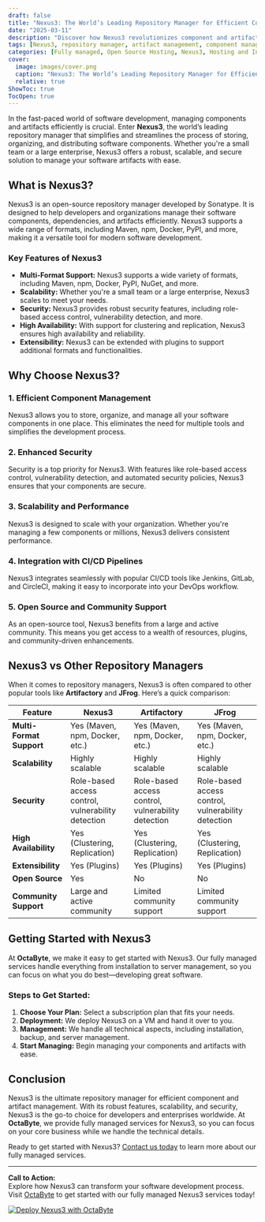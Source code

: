 ```yaml
---
draft: false
title: "Nexus3: The World’s Leading Repository Manager for Efficient Component and Artifact Management"
date: "2025-03-11"
description: "Discover how Nexus3 revolutionizes component and artifact management with its robust, scalable, and secure repository management capabilities. Learn why it’s the top choice for developers and enterprises worldwide."
tags: [Nexus3, repository manager, artifact management, component management, open source software, DevOps, software development, Nexus3 vs Artifactory, Nexus3 vs JFrog, Nexus3 features, Nexus3 benefits]
categories: [Fully managed, Open Source Hosting, Nexus3, Hosting and Infrastructure, Containers]
cover:
  image: images/cover.png
  caption: "Nexus3: The World’s Leading Repository Manager for Efficient Component and Artifact Management"
  relative: true
ShowToc: true
TocOpen: true
---
```



In the fast-paced world of software development, managing components and artifacts efficiently is crucial. Enter **Nexus3**, the world’s leading repository manager that simplifies and streamlines the process of storing, organizing, and distributing software components. Whether you're a small team or a large enterprise, Nexus3 offers a robust, scalable, and secure solution to manage your software artifacts with ease.

## What is Nexus3?

Nexus3 is an open-source repository manager developed by Sonatype. It is designed to help developers and organizations manage their software components, dependencies, and artifacts efficiently. Nexus3 supports a wide range of formats, including Maven, npm, Docker, PyPI, and more, making it a versatile tool for modern software development.

### Key Features of Nexus3

- **Multi-Format Support:** Nexus3 supports a wide variety of formats, including Maven, npm, Docker, PyPI, NuGet, and more.
- **Scalability:** Whether you're a small team or a large enterprise, Nexus3 scales to meet your needs.
- **Security:** Nexus3 provides robust security features, including role-based access control, vulnerability detection, and more.
- **High Availability:** With support for clustering and replication, Nexus3 ensures high availability and reliability.
- **Extensibility:** Nexus3 can be extended with plugins to support additional formats and functionalities.

## Why Choose Nexus3?

### 1. **Efficient Component Management**
Nexus3 allows you to store, organize, and manage all your software components in one place. This eliminates the need for multiple tools and simplifies the development process.

### 2. **Enhanced Security**
Security is a top priority for Nexus3. With features like role-based access control, vulnerability detection, and automated security policies, Nexus3 ensures that your components are secure.

### 3. **Scalability and Performance**
Nexus3 is designed to scale with your organization. Whether you're managing a few components or millions, Nexus3 delivers consistent performance.

### 4. **Integration with CI/CD Pipelines**
Nexus3 integrates seamlessly with popular CI/CD tools like Jenkins, GitLab, and CircleCI, making it easy to incorporate into your DevOps workflow.

### 5. **Open Source and Community Support**
As an open-source tool, Nexus3 benefits from a large and active community. This means you get access to a wealth of resources, plugins, and community-driven enhancements.

## Nexus3 vs Other Repository Managers

When it comes to repository managers, Nexus3 is often compared to other popular tools like **Artifactory** and **JFrog**. Here’s a quick comparison:

| Feature                | Nexus3                          | Artifactory                     | JFrog                           |
|------------------------|---------------------------------|---------------------------------|---------------------------------|
| **Multi-Format Support** | Yes (Maven, npm, Docker, etc.)  | Yes (Maven, npm, Docker, etc.)  | Yes (Maven, npm, Docker, etc.)  |
| **Scalability**         | Highly scalable                 | Highly scalable                 | Highly scalable                 |
| **Security**            | Role-based access control, vulnerability detection | Role-based access control, vulnerability detection | Role-based access control, vulnerability detection |
| **High Availability**   | Yes (Clustering, Replication)   | Yes (Clustering, Replication)   | Yes (Clustering, Replication)   |
| **Extensibility**       | Yes (Plugins)                   | Yes (Plugins)                   | Yes (Plugins)                   |
| **Open Source**         | Yes                             | No                              | No                              |
| **Community Support**   | Large and active community      | Limited community support       | Limited community support       |

## Getting Started with Nexus3

At **OctaByte**, we make it easy to get started with Nexus3. Our fully managed services handle everything from installation to server management, so you can focus on what you do best—developing great software.

### Steps to Get Started:

1. **Choose Your Plan:** Select a subscription plan that fits your needs.
2. **Deployment:** We deploy Nexus3 on a VM and hand it over to you.
3. **Management:** We handle all technical aspects, including installation, backup, and server management.
4. **Start Managing:** Begin managing your components and artifacts with ease.

## Conclusion

Nexus3 is the ultimate repository manager for efficient component and artifact management. With its robust features, scalability, and security, Nexus3 is the go-to choice for developers and enterprises worldwide. At **OctaByte**, we provide fully managed services for Nexus3, so you can focus on your core business while we handle the technical details.

Ready to get started with Nexus3? [Contact us today](https://octabyte.io) to learn more about our fully managed services.

---

**Call to Action:**  
Explore how Nexus3 can transform your software development process. Visit [OctaByte](https://octabyte.io) to get started with our fully managed Nexus3 services today!

[![Deploy Nexus3 with OctaByte](/images/deploy-on-octabyte.png)](https://octabyte.io/fully-managed-open-source-services/hosting-and-infrastructure/containers/nexus3)
